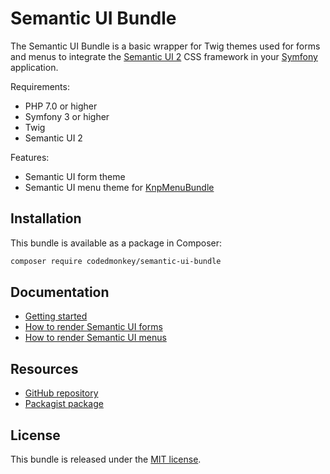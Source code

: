 # Semantic UI Bundle
The Semantic UI Bundle is a basic wrapper for Twig themes used for forms and
menus to integrate the [Semantic UI 2][semantic-ui] CSS framework in your
[Symfony][symfony] application.

Requirements:
- PHP 7.0 or higher
- Symfony 3 or higher
- Twig
- Semantic UI 2

Features:
- Semantic UI form theme
- Semantic UI menu theme for [KnpMenuBundle][knp-menu-bundle]

## Installation
This bundle is available as a package in Composer:

```bash
composer require codedmonkey/semantic-ui-bundle
```

## Documentation
* [Getting started](documentation/getting-started.markdown)
* [How to render Semantic UI forms](documentation/forms.markdown)
* [How to render Semantic UI menus](documentation/knp-menu-bundle.markdown)

## Resources
* [GitHub repository](https://github.com/codedmonkey/semantic-ui-bundle)
* [Packagist package](https://packagist.org/packages/codedmonkey/semantic-ui-bundle)

## License
This bundle is released under the [MIT license](license.markdown).

[symfony]: https://symfony.com
[semantic-ui]: https://semantic-ui.com
[knp-menu-bundle]: https://github.com/KnpLabs/KnpMenuBundle
